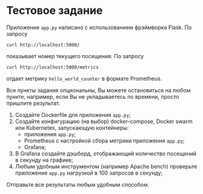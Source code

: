 # Тестовое задание

Приложение `app.py` написано с использованием фрэймворка Flask. По запросу

    curl http://localhost:5000/

показывает номер текущего посещения. По запросу

    curl http://localhost:5000/metrics

отдает метрику `hello_world_counter` в формате Prometheus.

Все пункты задания опциональны, Вы можете остановиться на любом пункте,
например, если Вы не укладываетесь по времени, просто пришлите результат.
   1. Создайте Dockerfile для приложения `app.py`;
   2. Создайте конфигурацию (на выбор) docker-compose, Docker swarm или
      Kubernetes, запускающую контейнеры:
      * приложения `app.py`;
      * Prometheus с настройкой сбора метрики приложения `app.py`;
      * Grafana;
   3. В Grafana создайте дэшборд, отображающий количество посещений в секунду
      на графике;
   4. Любым удобным инструментом (например Apache bench) проверьте приложение
      `app.py` нагрузкой в 100 запросов в секунду;

Отправьте все результаты любым удобным способом.
